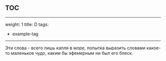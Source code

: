 ## TOC 
---
weight: 1
title: D
tags:
  - example-tag
---

Эти слова - всего лишь капля в море, попытка выразить словами какое-то маленькое чудо, каким бы эфемерным ни был его блеск.
